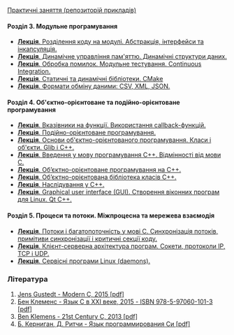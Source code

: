 [Практичні заняття (репозиторій прикладів)][samples]

#### Розділ 3. Модульне програмування

-   [__Лекція__. Розділення коду на модулі. Абстракція, інтерфейси та інкапсуляція.][modules]
-   [__Лекція__. Динамічне управління пам'яттю. Динамічні структури даних.][data_structs]
-   [__Лекція__. Обробка помилок. Модульне тестування. Continuous Integration.][testing]
-   [__Лекція__. Статичні та динамічні бібліотеки. CMake][libs]
-   [__Лекція__. Формати обміну даними: CSV, XML, JSON.][data_formats]

#### Розділ 4. Об'єктно-орієнтоване та подійно-орієнтоване програмування

-   [__Лекція__. Вказівники на функції. Використання callback-функцій.][callbacks]
-   [__Лекція__. Подійно-орієнтоване програмування.][events]
-   [__Лекція__. Основи об'єктно-орієнтованого програмування. Класи і об'єкти. Glib і C++.][oop]
-   [__Лекція__. Введення у мову програмування C++. Відмінності від мови C.][cpp1]
-   [__Лекція__. Об’єктно-орієнтоване програмування на С++.][cpp2]
-   [__Лекція__. Об’єктно-орієнтована бібліотека класів C++.][cpp3]
-   [__Лекція__. Наслідування у С++.][cpp4]
-   [__Лекція__. Graphical user interface (GUI). Створення віконних програм для Linux. Qt C++.][gui]

#### Розділ 5. Процеси та потоки. Міжпроцесна та мережева взаємодія

-   [__Лекція__. Потоки і багатопоточність у мові С. Синхронізація потоків, примітиви синхронізації і критичні секції коду.][threads]
-   [__Лекція__. Клієнт-серверна архітектура програм. Сокети, протоколи IP, TCP i UDP.][networking]
-   [__Лекція__. Сервісні програми Linux (daemons).][daemons]

### Література

1.  [Jens Gustedt - Modern C, 2015 [pdf]](https://drive.google.com/file/d/0B2DT7H96sv8fUExoYzNlMFNLNDA/view?usp=sharing)
1.  [Бен Клеменс - Язык С в XXI веке, 2015 - ISBN 978-5-97060-101-3 [pdf]](https://drive.google.com/file/d/0B2DT7H96sv8feW5ZV29sd0ppNTg/view?usp=sharing)
1.  [Ben Klemens - 21st Century C, 2013 [pdf]](http://file.allitebooks.com/20150510/21st%20Century%20C.pdf)
1.  [Б. Керниган, Д. Ритчи - Язык программирования Си [pdf]](http://studrada.fpm.kpi.ua/archive/Kernigan,Pichi-C-programming.pdf)

  [samples]: https://github.com/publichadyniak/progbase-samples
  [modules]: https://docs.google.com/document/d/12MQg2N-yg3B2yUxehXieScg_y1K6rnbM-igkm_qbG1o/edit#
  [testing]: https://docs.google.com/document/d/1bBVm38PPY8b5iEE15Q0qFIJFusyhZzg25VdDczF9Ciw/edit?usp=sharing
  [data_structs]: https://docs.google.com/document/d/1ovwOnHQ65NE8qaKG_iOgvoQUhxxGsNTxgDAqo26vxS0/edit?usp=sharing
  [libs]: https://docs.google.com/document/d/1ZZ7rSETmNjMRHt4URnsX0ExplG5zAziiIIrS7cncWbc/edit?usp=sharing
  [data_formats]: https://docs.google.com/document/d/1KT30eqOkPcJgi680ibc3m4waZXaejT5W06zYKW6usEg/edit?usp=sharing
  [callbacks]: https://docs.google.com/document/d/1-8yfw06Md6pHm1v3GLgtbLiEcrmRAOZh3etQ_YKV-zU/edit?usp=sharing
  [oop]: https://docs.google.com/document/d/1Jq4hZeAM7aXj_Bvb50P9qu0KPZcHLVbj_egefPQ1sBo/edit?usp=sharing
  [events]: https://docs.google.com/document/d/1Hg5nt4DAp9WtC8AvtW3bmf6MhLCiCPnxhg0k5EuQiGQ/edit?usp=sharing
  [gui]: https://docs.google.com/document/d/1CB5jHlYMSSo7IilO98m28cvhbSpt5N-LxC0DZ2T-SRc/edit?usp=sharing
  [threads]: https://docs.google.com/document/d/15YreOl5UPTw0syDZWzqy2Rk0v8gLfnxDmz9vNJsHZ3k/edit?usp=sharing
  [networking]: https://docs.google.com/document/d/1Lm-2s3EyzOd7ynPMKzi53y3kbZ_UwagXfhWCp6dv4sw/edit?usp=sharing
  [daemons]: #
  [cpp1]: https://docs.google.com/document/d/1k-u5j_5zpMB8bV0k51wImwWoJvChu46JL6gEFDI0l2w/edit?usp=sharing
  [cpp2]: https://docs.google.com/document/d/18uJTTdvPfSDXoOko0vv6w_OWUXITi41PdcybDSKlvxY/edit?usp=sharing
  [cpp3]: https://docs.google.com/document/d/13Fl1TRaBmsGamR0XzPf00_d9FRd2Q3qhdMqvdjcnLbc/edit?usp=sharing
  [cpp4]: https://docs.google.com/document/d/1-RtzXu4e4yDVmOGJBfsN7Xuoz9bt0DtxfJd2yKfVVs0/edit?usp=sharing
